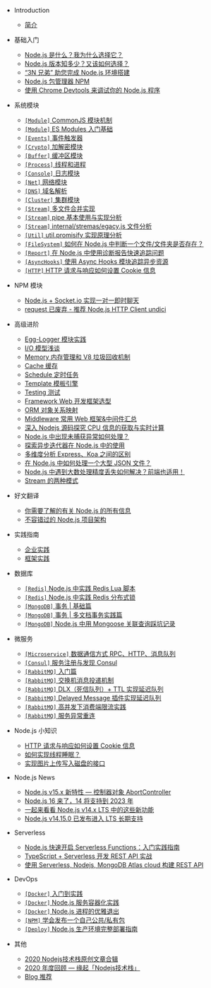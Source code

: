 - Introduction
    - [简介](README.md)

- 基础入门
    - [Node.js 是什么？我为什么选择它？](/nodejs/base/what-is-nodejs.md)
    - [Node.js 版本知多少？又该如何选择？](/nodejs/base/release.md)
    - [“3N 兄弟” 助您完成 Node.js 环境搭建](/nodejs/base/install.md)
    - [Node.js 包管理器 NPM](/nodejs/base/npm.md)
    - [使用 Chrome Devtools 来调试你的 Node.js 程序](/nodejs/base/debug-nodejs-with-chrome-devtools.md)

- 系统模块
    - [`[Module]` CommonJS 模块机制](/nodejs/module.md)
    - [`[Module]` ES Modules 入门基础](/nodejs/modules/esm.md)
    - [`[Events]` 事件触发器](/nodejs/events.md)
    - [`[Crypto]` 加解密模块](/nodejs/crypto.md)
    - [`[Buffer]` 缓冲区模块](/nodejs/buffer.md)
    - [`[Process]` 线程和进程](/nodejs/process-threads.md)
    - [`[Console]` 日志模块](/nodejs/console.md)
    - [`[Net]` 网络模块](/nodejs/net.md)
    - [`[DNS]` 域名解析](/nodejs/dns.md)
    - [`[Cluster]` 集群模块](/nodejs/cluster-base.md)
    - [`[Stream]` 多文件合并实现](/nodejs/modules/stream-mutil-file-merge.md)
    - [`[Stream]` pipe 基本使用与实现分析](/nodejs/modules/stream-pipe.md)
    - [`[Stream]` internal/stremas/egacy.js 文件分析](/nodejs/modules/stream-lib-internal-stremas-legacy.md)
    - [`[Util]` util.promisify 实现原理分析](/nodejs/modules/util-promisify.md)
    - [`[FileSystem]` 如何在 Node.js 中判断一个文件/文件夹是否存在？](/nodejs/modules/fs-file-exists-check.md)
    - [`[Report]` 在 Node.js 中使用诊断报告快速追踪问题](/nodejs/modules/report.md)
    - [`[AsyncHooks]` 使用 Async Hooks 模块追踪异步资源](/nodejs/modules/async-hooks.md)
    - [`[HTTP]` HTTP 请求与响应如何设置 Cookie 信息](/nodejs/modules/http-set-cookies.md)

- NPM 模块
    - [Node.js + Socket.io 实现一对一即时聊天](/nodejs/npm/private-chat-socketio.md)
    - [request 已废弃 - 推荐 Node.js HTTP Client undici](/nodejs/npm/undici.md)

- 高级进阶
    - [Egg-Logger 模块实践](/nodejs/logger.md)
    - [I/O 模型浅谈](/nodejs/IO.md)
    - [Memory 内存管理和 V8 垃圾回收机制](/nodejs/memory.md)
    - [Cache 缓存](/nodejs/cache.md#缓存)
    - [Schedule 定时任务](/nodejs/schedule.md#定时任务)
    - [Template 模板引擎](/nodejs/template.md#模板引擎)
    - [Testing 测试](/nodejs/test.md)
    - [Framework Web 开发框架选型](/nodejs/framework.md#框架)
    - [ORM 对象关系映射](/nodejs/orm.md#ORM)
    - [Middleware 常用 Web 框架&中间件汇总](/nodejs/middleware.md)
    - [深入 Nodejs 源码探究 CPU 信息的获取与实时计算](nodejs/modules/os-cpu-usage.md)
    - [Node.js 中出现未捕获异常如何处理？](/nodejs/advanced/uncaugh-exception.md)
    - [探索异步迭代器在 Node.js 中的使用](/nodejs/advanced/asynciterator-in-nodejs.md)
    - [多维度分析 Express、Koa 之间的区别](/nodejs/base/express-vs-koa.md)
    - [在 Node.js 中如何处理一个大型 JSON 文件？](/nodejs/advanced/json-stream.md)
    - [Node.js 中遇到大数处理精度丢失如何解决？前端也适用！](/nodejs/advanced/floating-point-number-float-bigint-question.md)
    - [Stream 的两种模式](/nodejs/advanced/stream-object-mode-and-flow-mode.md)

- 好文翻译
    - [你需要了解的有关 Node.js 的所有信息](/nodejs/translate/everything-you-need-to-know-about-node-js-lnc.md)
    - [不容错过的 Node.js 项目架构](/nodejs/translate/bulletproof-node.js-project-architecture.md)

- 实践指南
    - [企业实践](/nodejs/practice/enterprise.md)
    - [框架实践](/nodejs/practice/frame.md)

- 数据库
    - [`[Redis]` Node.js 中实践 Redis Lua 脚本](/database/redis-lua.md)
    - [`[Redis]` Node.js 中实践 Redis 分布式锁](/database/redis-lock.md)
    - [`[MongoDB]` 事务 | 基础篇](/database/mongodb-transactions.md)
    - [`[MongoDB]` 事务 | 多文档事务实践篇](/database/mongodb-transactions-pratice.md)
    - [`[MongoDB]` Node.js 中用 Mongoose 关联查询踩坑记录](/database/mongoose-populate.md)

- 微服务
    - [`[Microservice]` 数据通信方式 RPC、HTTP、消息队列](/microservice/data-communication.md)
    - [`[Consul]` 服务注册与发现 Consul](/microservice/consul.md)
    - [`[RabbitMQ]` 入门篇](/microservice/rabbitmq-base.md)
    - [`[RabbitMQ]` 交换机消息投递机制](/microservice/rabbitmq-exchange.md)
    - [`[RabbitMQ]` DLX（死信队列）+ TTL 实现延迟队列](/microservice/rabbitmq-schedule.md)
    - [`[RabbitMQ]` Delayed Message 插件实现延迟队列](/microservice/rabbitmq-delayed-message-exchange.md)
    - [`[RabbitMQ]` 高并发下消费端限流实践](/microservice/rabbitmq-prefetch.md)
    - [`[RabbitMQ]` 服务异常重连](/microservice/rabbitmq-reconnecting.md)

- Node.js 小知识
    - [HTTP 请求与响应如何设置 Cookie 信息]()
    - [如何实现线程睡眠？](/nodejs/tips/sleep.md)
    - [实现图片上传写入磁盘的接口](/nodejs/tips/upload-picture.md)

- Node.js News
    - [Node.js v15.x 新特性 — 控制器对象 AbortController]()
    - [Node.js 16 来了，14 将支持到 2023 年]()
    - [一起来看看 Node.js v14.x LTS 中的这些新功能](/nodejs/version/node-v14-feature.md)
    - [Node.js v14.15.0 已发布进入 LTS 长期支持](/nodejs/version/node-v14.15.0-lts-intro.md)

- Serverless
    - [Node.js 快速开启 Serverless Functions：入门实践指南](/serverless/serverless-functions-using-node-and-aws.md)
    - [TypeScript + Serverless 开发 REST API 实战](https://github.com/qufei1993/aws-node-rest-api-typescript/blob/master/intro-zh.md)
    - [使用 Serverless, Nodejs, MongoDB Atlas cloud 构建 REST API](/serverless/node-mongodb-altas-serverless-api.md)

- DevOps
    - [`[Docker]` 入门到实践](/devops/docker-base.md)
    - [`[Docker]` Node.js 服务容器化实践](/devops/docker-nodejs.md)
    - [`[Docker]` Node.js 进程的优雅退出](/devops/docker-build-nodejs-smooth-program.md)
    - [`[NPM]` 学会发布一个自己公共/私有包](/devops/npm-deploy.md)
    - [`[Deploy]` Node.js 生产环境完整部署指南](/devops/node-deploy.md)

* 其他

    - [2020 Nodejs技术栈原创文章合辑](/other/2020-noderoadmap-original-compilation.md)
    - [2020 年度回顾 — 缘起「Nodejs技术栈」](/other/may-2020-review.md)
    - [Blog 推荐](/other/blog.md)